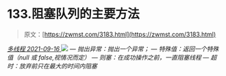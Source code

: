 <!--yml
category: 未分类
date: 0001-01-01 00:00:00
-->

# 133.阻塞队列的主要方法

> 原文：[https://zwmst.com/3183.html](https://zwmst.com/3183.html)

   [ *多线程* ](https://zwmst.com/%e5%a4%9a%e7%ba%bf%e7%a8%8b)*[ <time datetime="2021-09-17T00:18:08+08:00"> 2021-09-16 </time> ](https://zwmst.com/3183.html)  ![](img/0ae0b51896f32b4312cfa288c98009df.png)
— 抛出异常：抛出一个异常；
— 特殊值：返回一个特殊值（null 或 false,视情况而定）
— 则塞：在成功操作之前，一直阻塞线程
— 超时：放弃前只在最大的时间内阻塞*